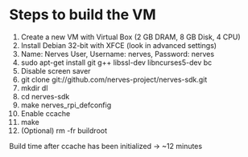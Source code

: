 # Steps to build the VM

1. Create a new VM with Virtual Box (2 GB DRAM, 8 GB Disk, 4 CPU)
2. Install Debian 32-bit with XFCE (look in advanced settings)
3. Name: Nerves User, Username: nerves, Password: nerves
4. sudo apt-get install git g++ libssl-dev libncurses5-dev bc
5. Disable screen saver
6. git clone git://github.com/nerves-project/nerves-sdk.git
7. mkdir dl
8. cd nerves-sdk
9. make nerves_rpi_defconfig
10. Enable ccache
11. make
12. (Optional) rm -fr buildroot

Build time after ccache has been initialized -> ~12 minutes
